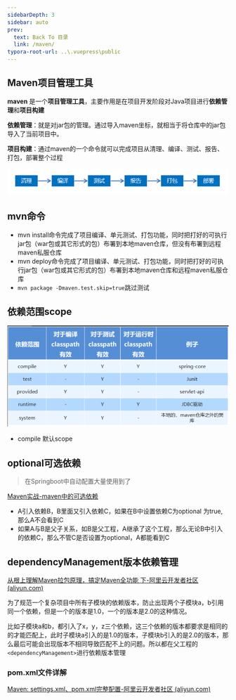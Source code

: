 ```yaml
---
sidebarDepth: 3
sidebar: auto
prev:
  text: Back To 目录
  link: /maven/
typora-root-url: ..\.vuepress\public
---
```






## Maven项目管理工具

**maven** 是一个**项目管理工具**，主要作用是在项目开发阶段对Java项目进行**依赖管理**和**项目构建**

**依赖管理**：就是对jar包的管理。通过导入maven坐标，就相当于将仓库中的jar包导入了当前项目中。

**项目构建**：通过maven的一个命令就可以完成项目从清理、编译、测试、报告、打包，部署整个过程

<img src="/images/maven/image-20201230110306512.png" alt="image-20201230110306512" style="zoom:67%;" />





## mvn命令

- mvn install命令完成了项目编译、单元测试、打包功能，同时把打好的可执行jar包（war包或其它形式的包）布署到本地maven仓库，但没有布署到远程maven私服仓库
- mvn deploy命令完成了项目编译、单元测试、打包功能，同时把打好的可执行jar包（war包或其它形式的包）布署到本地maven仓库和远程maven私服仓库
- `mvn package -Dmaven.test.skip=true`跳过测试



## 依赖范围scope



![image-20230517201733989](/images/maven/image-20230517201733989.png)

- compile 默认scope



## optional可选依赖

> 在Springboot中自动配置大量使用到了

[Maven实战-maven中的可选依赖](https://blog.csdn.net/lovejj1994/article/details/80283240)

- A引入依赖B，B里面又引入依赖C，如果在B中设置依赖C为optional 为true,那么A不会看到C
- 如果A与B是父子关系，如B是父工程，A继承了这个工程，那么无论B中引入的依赖C，那么不管C是否设置为optional，A都能看到C





## dependencyManagement版本依赖管理

[从根上理解Maven拉包原理，搞定Maven全功能 下-阿里云开发者社区 (aliyun.com)](https://developer.aliyun.com/article/1204369)

为了规范一个复杂项目中所有子模块的依赖版本，防止出现两个子模块a，b引用同一个依赖，但是一个的版本是1.0，一个的版本是2.0的这种情况。

比如子模块a和b，都引入了x，y，z三个依赖，这三个依赖的版本都要求是相同的的才能匹配上，此时子模块a引入的是1.0的版本，子模块b引入的是2.0的版本，那么最后可能会出现版本不相同导致匹配不上的问题。所以都在父工程的`<dependencyManagement>`进行依赖版本管理



### pom.xml文件详解

[Maven: settings.xml、pom.xml完整配置-阿里云开发者社区 (aliyun.com)](https://developer.aliyun.com/article/813478)
